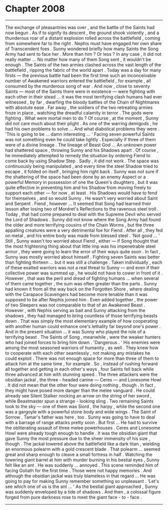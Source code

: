 
# Chapter 2008


---

The exchange of pleasantries was over , and the battle of the Saints had now begun .
As if to signify its descent , the ground shook violently , and a thunderous roar of a distant explosion rolled across the battlefield , coming from somewhere far to the right .
Nephis must have engaged her own share of Transcendent foes .
Sunny wondered briefly how many Saints the Song Army had sent to face her . More than him ? Or less ?
In any case , it did not really matter ...
No matter how many of them Song sent , it wouldn't be enough .
The Saints of the two armies clashed across the vast length of the battlefield , ripping the fabric of the world apart . Today was a day for many firsts — the previous battle had been the first time such an inconceivable number of Awakened warriors entered the battlefield , for example , all consumed by the murderous song of war .
And now , close to seventy Saints — most of the Saints there were in existence — were fighting with each other in their stead … it was the most terrifying clash humans had ever witnessed , by far , dwarfing the bloody battles of the Chain of Nightmares with absolute ease .
Far away , the soldiers of the two retreating armies froze in place , watching the dreadful calamity in terror .
The gods were fighting . What were mortal men to do ?
Of course , at the moment , Sunny did not care much about their plight . As one of the warring demigods , he had his own problems to solve …
And what diabolical problems they were .
'This is going to be ... damn interesting … '
Facing seven powerful Saints was not something even he could take lightly .
Especially if three of them were of a divine lineage .
The lineage of Beast God ...
An unknown power had shattered space , throwing Sunny and his Shadows apart . Of course , he immediately attempted to remedy the situation by ordering Fiend to come back by using Shadow Step .
Sadly , it did not work . The space was continuously being manipulated , and every time the steel Shadow tried to escape , it folded on itself , bringing him right back .
Sunny was not sure if the shattering of the space had been done by an enemy Aspect or a powerful Memory in possession of one the Queen's dsughters , but it was quite effective in preventing him and his Shadow from moving freely to support each other — for now , at least .
His Shadows would have to fend for themselves , and so would Sunny .
He wasn't very worried about Saint and Serpent . Fiend , however …
It seemed that Song had learned their lesson after losing two of Mordret's Reflections to the ravenous steel troll . Today , that had come prepared to deal with the Supreme Devil who served the Lord of Shadows . Sunny did not know where the Song Army had found the older and more terrifying cousins of the Chain Worms , but the three appalling creatures were a very detrimental foe for Fiend .
After all , they fed on metal , and his entire body was made from blessed steel .
'Not good … '
Still , Sunny wasn't too worried about Fiend , either — if Song thought that the most frightening thing about that little imp was his impenetrable steel armor , they were going to learn the error of their ways quite soon .
In fact , Sunny was mostly worried about himself .
Fighting seven Saints was better than fighting thirteen … but it was still a challenge . Taken individually , each of these exalted warriors was not a real threat to Sunny — and even if their collective power was summed up , he would not have to cower in front of it . However , that was the peril and dread of fighting humans … when several of them came together , the sum was often greater than the parts . Sunny had known it from all the way back on the Forgotten Shore , where dealing with the Carapace Scavengers had become more tenable than it was supposed to be after Nephis joined him . Even added together , the power of two Sleepers was not comparable to that of an Awakened Beast . However , with Nephis serving as bait and Sunny attacking from the shadows , they had managed to bring countless of those terrifying beasts down . That was simply the most elementary example of how cooperating with another human could enhance one's lethality far beyond one's power . And in the present situation … it was Sunny who played the role of a terrifying beast . The Saints of Song , meanwhile , were the weaker hunters who had joined forces to bring him down . 'Dangerous . '
His enemies were among the most seasoned warriors of humanity , as well . They knew how to cooperate with each other seamlessly , not making any mistakes he could exploit . There was not enough space for more than three of them to attack him at the same time , for example . So , instead of rushing forward all together and getting in each other's ways , four Saints fell back while three advanced at him with stunning speed . The three attackers were the obsidian jackal , the three - headed canine — Ceres — and Lonesome Howl . It did not mean that the other four were doing nothing , though . In fact , they might have posed more danger than the melee vanguard .
He could already see Silent Stalker nocking an arrow on the string of her sword , while Beastmaster spun a strange - looking sling . Two remaining Saints took to the sky — one of them was Siord , the harpy , while the second one was a gargoyle with a powerful stone body and wide wings . The Saint of Sorrow . Tamar's father was here , too . Sunny was going to have to deal with a barrage of range attacks pretty soon . But first …
He had to survive the obliterating assault of three melee powerhouses . Ceres and Lonesome Howl were already tough enough to handle . It was the obsidian giant that gave Sunny the most pressure due to the sheer immensity of his size , though . The jackal towered above the battlefield like a dark titan , wielding an enormous polearm with a gold crescent blade . That polearm … seemed great and sharp enough to cleave a small fortress in half . Watching the towering giant barrel at him with murder burning in his bestial eyes , Sunny felt like an ant . He was suddenly … annoyed . This scene reminded him of facing Goliath for the first time .
Those were not happy memories . And although the obsidian jackal was truly blameless in that regard …
He was going to pay for making Sunny remember something so unpleasant . 'Let's see which one of us is the ant … '
As the bestial giant approached , Sunny was suddenly enveloped by a tide of shadows . And then , a colossal figure forged from pure darkness rose to meet the giant face - to - face .

---

